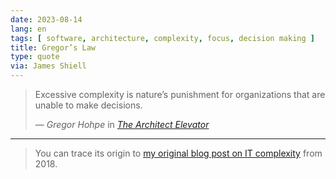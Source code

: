 ```yaml
---
date: 2023-08-14
lang: en
tags: [ software, architecture, complexity, focus, decision making ]
title: Gregor’s Law
type: quote
via: James Shiell
---
```


> Excessive complexity is nature’s punishment for organizations that are unable to make decisions.
>
> — <cite>Gregor Hohpe</cite> in <cite>[The Architect Elevator](https://architectelevator.com/gregors-law/)</cite>

---

> You can trace its origin to [my original blog post on IT complexity](https://architectelevator.com/architecture/it-complexity/) from 2018.

